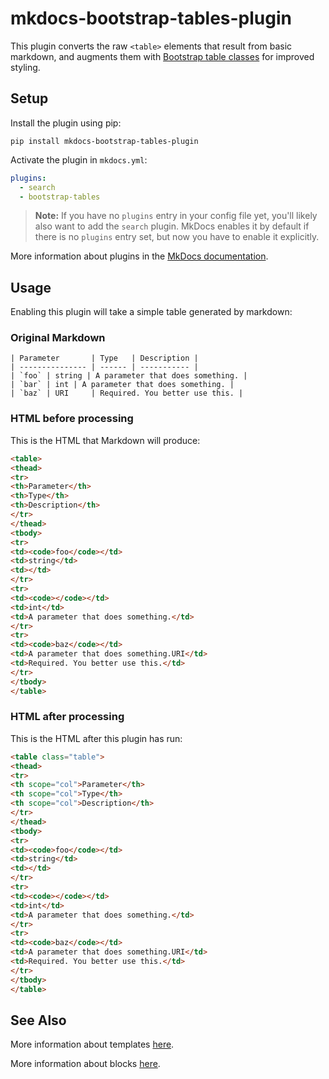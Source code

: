 # mkdocs-bootstrap-tables-plugin

This plugin converts the raw `<table>` elements that result from basic markdown, and augments them with [Bootstrap table classes](https://getbootstrap.com/docs/4.0/content/tables/) for improved styling. 

## Setup

Install the plugin using pip:

`pip install mkdocs-bootstrap-tables-plugin`

Activate the plugin in `mkdocs.yml`:
```yaml
plugins:
  - search
  - bootstrap-tables
```

> **Note:** If you have no `plugins` entry in your config file yet, you'll likely also want to add the `search` plugin. MkDocs enables it by default if there is no `plugins` entry set, but now you have to enable it explicitly.

More information about plugins in the [MkDocs documentation][mkdocs-plugins].

## Usage

Enabling this plugin will take a simple table generated by markdown:

### Original Markdown

```
| Parameter       | Type   | Description |
| --------------- | ------ | ----------- |
| `foo` | string | A parameter that does something. |
| `bar` | int | A parameter that does something. | 
| `baz` | URI     | Required. You better use this. |
```

### HTML before processing

This is the HTML that Markdown will produce:

```html
<table>
<thead>
<tr>
<th>Parameter</th>
<th>Type</th>
<th>Description</th>
</tr>
</thead>
<tbody>
<tr>
<td><code>foo</code></td>
<td>string</td>
<td></td>
</tr>
<tr>
<td><code></code></td>
<td>int</td>
<td>A parameter that does something.</td>
</tr>
<tr>
<td><code>baz</code></td>
<td>A parameter that does something.URI</td>
<td>Required. You better use this.</td>
</tr>
</tbody>
</table>
```

### HTML after processing

This is the HTML after this plugin has run:

```html
<table class="table">
<thead>
<tr>
<th scope="col">Parameter</th>
<th scope="col">Type</th>
<th scope="col">Description</th>
</tr>
</thead>
<tbody>
<tr>
<td><code>foo</code></td>
<td>string</td>
<td></td>
</tr>
<tr>
<td><code></code></td>
<td>int</td>
<td>A parameter that does something.</td>
</tr>
<tr>
<td><code>baz</code></td>
<td>A parameter that does something.URI</td>
<td>Required. You better use this.</td>
</tr>
</tbody>
</table>
```

## See Also

More information about templates [here][mkdocs-template].

More information about blocks [here][mkdocs-block].

[mkdocs-plugins]: http://www.mkdocs.org/user-guide/plugins/
[mkdocs-template]: https://www.mkdocs.org/user-guide/custom-themes/#template-variables
[mkdocs-block]: https://www.mkdocs.org/user-guide/styling-your-docs/#overriding-template-blocks
